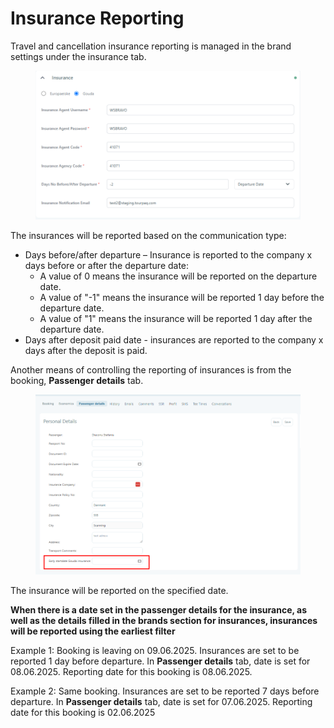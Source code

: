 # Insurance Reporting

Travel and cancellation insurance reporting is managed in the brand settings under the insurance tab.

<figure><img src="../.gitbook/assets/image (5) (1) (1) (1) (1) (1) (1) (1).png" alt=""><figcaption></figcaption></figure>

The insurances will be reported based on the communication type:

* Days before/after departure – Insurance is reported to the company x days before or after the departure date:
  * A value of 0 means the insurance will be reported on the departure date.
  * A value of "-1" means the insurance will be reported 1 day before the departure date.
  * A value of "1" means the insurance will be reported 1 day after the departure date.
* Days after deposit paid date - insurances are reported to the company x days after the deposit is paid.

Another means of controlling the reporting of insurances is from the booking, **Passenger details** tab.

<figure><img src="../.gitbook/assets/image (1) (1) (1) (1) (1) (1) (1) (1) (1) (1) (1) (1) (1) (1) (1) (1) (1) (1).png" alt=""><figcaption></figcaption></figure>

The insurance will be reported on the specified date.

**When there is a date set in the passenger details for the insurance, as well as the details filled in the brands section for insurances, insurances will be reported using the earliest filter**

Example 1: Booking is leaving on 09.06.2025. Insurances are set to be reported 1 day before departure. In **Passenger details** tab, date is set for 08.06.2025. Reporting date for this booking is 08.06.2025.

Example 2: Same booking. Insurances are set to be reported 7 days before departure. In **Passenger details** tab, date is set for 07.06.2025. Reporting date for this booking is 02.06.2025
